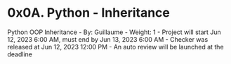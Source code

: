 # 0x0A. Python - Inheritance
Python OOP Inheritance
    - By: Guillaume
    - Weight: 1
    - Project will start Jun 12, 2023 6:00 AM, must end by Jun 13, 2023 6:00 AM
    - Checker was released at Jun 12, 2023 12:00 PM
    - An auto review will be launched at the deadline

